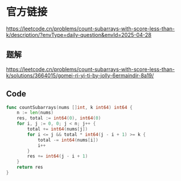 # 官方链接
https://leetcode.cn/problems/count-subarrays-with-score-less-than-k/description/?envType=daily-question&envId=2025-04-28

## 题解
https://leetcode.cn/problems/count-subarrays-with-score-less-than-k/solutions/3664015/gomei-ri-yi-ti-by-jolly-6ermaindir-8a19/

## Code
```go
func countSubarrays(nums []int, k int64) int64 {
    n := len(nums)
    res, total := int64(0), int64(0)
    for i, j := 0, 0; j < n; j++ {
        total += int64(nums[j])
        for i <= j && total * int64(j - i + 1) >= k {
            total -= int64(nums[i])
            i++
        }
        res += int64(j - i + 1)
    }
    return res
}
```